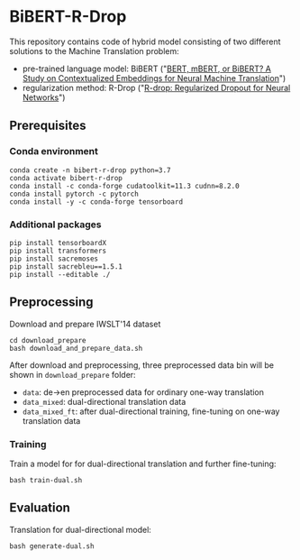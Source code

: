 # BiBERT-R-Drop
This repository contains code of hybrid model consisting of two different solutions to the Machine Translation problem:
- pre-trained language model: BiBERT ("[BERT, mBERT, or BiBERT? A Study on Contextualized Embeddings for Neural Machine Translation](https://aclanthology.org/2021.emnlp-main.534/)")
- regularization method: R-Drop ("[R-drop: Regularized Dropout for Neural Networks](https://arxiv.org/abs/2106.14448)")

## Prerequisites
### Conda environment
```
conda create -n bibert-r-drop python=3.7
conda activate bibert-r-drop
conda install -c conda-forge cudatoolkit=11.3 cudnn=8.2.0
conda install pytorch -c pytorch
conda install -y -c conda-forge tensorboard
```
### Additional packages
```
pip install tensorboardX
pip install transformers
pip install sacremoses
pip install sacrebleu==1.5.1
pip install --editable ./
```

## Preprocessing
Download and prepare IWSLT'14 dataset
```
cd download_prepare
bash download_and_prepare_data.sh
```
After download and preprocessing, three preprocessed data bin will be shown in `download_prepare` folder:
* `data`: de->en preprocessed data for ordinary one-way translation
* `data_mixed`: dual-directional translation data
* `data_mixed_ft`: after dual-directional training, fine-tuning on one-way translation data

### Training
Train a model for for dual-directional translation and further fine-tuning:
```
bash train-dual.sh
```
## Evaluation
Translation for dual-directional model:
```
bash generate-dual.sh
```